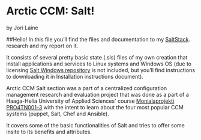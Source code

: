 ﻿Arctic CCM: Salt!
===================
by Jori Laine

##Hello!
In this file you’ll find the files and documentation to my [SaltStack](https://docs.saltstack.com/en/latest/contents.html). research and my report on it.

It consists of several pretty basic state (.sls) files of my own creation that install applications and services to Linux systems and Windows OS (due to licensing [Salt Windows repository](https://docs.saltstack.com/en/latest/topics/windows/windows-package-manager.html) is not included, but you’ll find instructions to downloading it in Installation instructions document). 

Arctic CCM Salt section was a part of a centralized configuration management research and evaluation project that was done as a part of a Haaga-Helia University of Applied Sciences' course [Monialaprojekti PRO4TN001-3](http://www.haaga-helia.fi/fi/opinto-opas/opintojaksokuvaukset/PRO4TN001) with the intent to learn about the four most popular CCM systems (puppet, Salt, Chef and Ansible).

It covers some of the basic functionalities of Salt and tries to offer some insite to its benefits and attributes.

